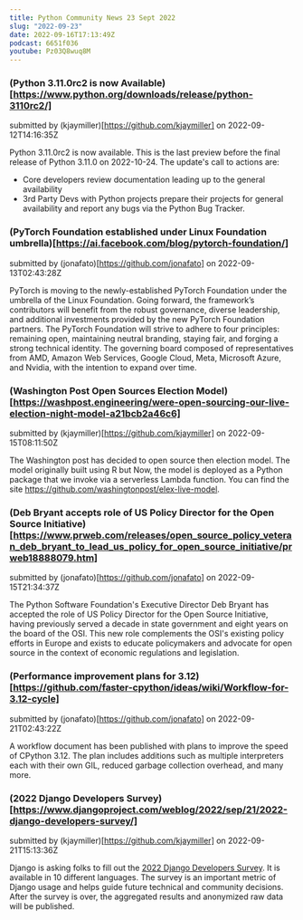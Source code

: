 ```yaml
---
title: Python Community News 23 Sept 2022
slug: "2022-09-23"
date: 2022-09-16T17:13:49Z
podcast: 6651f036
youtube: Pz03Q8wuq8M
---
```



### (Python 3.11.0rc2 is now Available)[https://www.python.org/downloads/release/python-3110rc2/]

submitted by (kjaymiller)[https://github.com/kjaymiller] on 2022-09-12T14:16:35Z

Python 3.11.0rc2 is now available. This is the last preview before the final release of Python 3.11.0 on 2022-10-24.
The update's call to actions are:
- Core developers review documentation leading up to the general availability
- 3rd Party Devs with Python projects prepare their projects for general availability and report any bugs via the Python Bug Tracker.


### (PyTorch Foundation established under Linux Foundation umbrella)[https://ai.facebook.com/blog/pytorch-foundation/]

submitted by (jonafato)[https://github.com/jonafato] on 2022-09-13T02:43:28Z

PyTorch is moving to the newly-established PyTorch Foundation under the umbrella of the Linux Foundation.
Going forward, the framework’s contributors will benefit from the robust governance, diverse leadership, and additional investments provided by the new PyTorch Foundation partners. The PyTorch Foundation will strive to adhere to four principles: remaining open, maintaining neutral branding, staying fair, and forging a strong technical identity.
The governing board composed of representatives from AMD, Amazon Web Services, Google Cloud, Meta, Microsoft Azure, and Nvidia, with the intention to expand over time.


### (Washington Post Open Sources Election Model)[https://washpost.engineering/were-open-sourcing-our-live-election-night-model-a21bcb2a46c6]

submitted by (kjaymiller)[https://github.com/kjaymiller] on 2022-09-15T08:11:50Z

The Washington post has decided to open source then election model.
The model originally built using R but Now, the model is deployed as a Python package that we invoke via a serverless Lambda function.
You can find the site https://github.com/washingtonpost/elex-live-model.


### (Deb Bryant accepts role of US Policy Director for the Open Source Initiative)[https://www.prweb.com/releases/open_source_policy_veteran_deb_bryant_to_lead_us_policy_for_open_source_initiative/prweb18888079.htm]

submitted by (jonafato)[https://github.com/jonafato] on 2022-09-15T21:34:37Z

The Python Software Foundation's Executive Director Deb Bryant has accepted the role of US Policy Director for the Open Source Initiative, having previously served a decade in state government and eight years on the board of the OSI. This new role complements the OSI's existing policy efforts in Europe and exists to educate policymakers and advocate for open source in the context of economic regulations and legislation.


### (Performance improvement plans for 3.12)[https://github.com/faster-cpython/ideas/wiki/Workflow-for-3.12-cycle]

submitted by (jonafato)[https://github.com/jonafato] on 2022-09-21T02:43:22Z

A workflow document has been published with plans to improve the speed of CPython 3.12. The plan includes additions such as multiple interpreters each with their own GIL, reduced garbage collection overhead, and many more.


### (2022 Django Developers Survey)[https://www.djangoproject.com/weblog/2022/sep/21/2022-django-developers-survey/]

submitted by (kjaymiller)[https://github.com/kjaymiller] on 2022-09-21T15:13:36Z

Django is asking folks to fill out the [2022 Django Developers Survey](https://surveys.jetbrains.com/s3/w-django-developers-survey-2022). It is available in 10 different languages.
The survey is an important metric of Django usage and helps guide future technical and community decisions.
After the survey is over, the aggregated results and anonymized raw data will be published.

